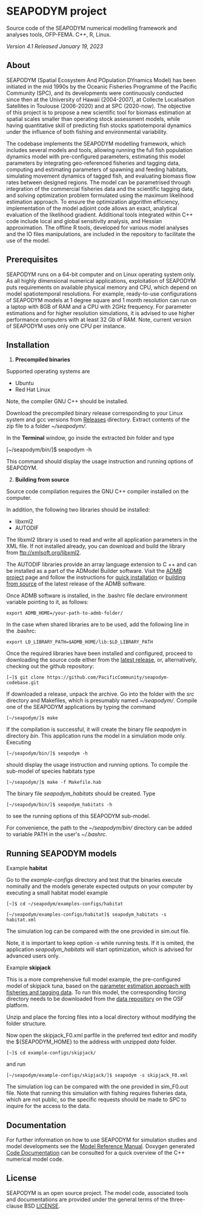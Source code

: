 # SEAPODYM project

Source code of the SEAPODYM numerical modelling framework and analyses tools, OFP-FEMA. C++, R, Linux.

*Version 4.1*
*Released January 19, 2023*

## About

SEAPODYM (Spatial Ecosystem And POpulation DYnamics Model) has been initiated in the mid 1990s by the Oceanic Fisheries Programme of the Pacific Community (SPC), and its developments were continuously conducted since then at the University of Hawaii (2004-2007), at Collecte Localisation Satellites in Toulouse (2006-2020) and at SPC (2020-now). The objective of this project is to propose a new scientific tool for biomass estimation at spatial scales smaller than operating stock assessment models, while having quantitative skill of predicting fish stocks spatiotemporal dynamics under the influence of both fishing and environmental variability. 

The codebase implements the SEAPODYM modelling framework, which includes several models and tools, allowing running the full fish population dynamics model with pre-configured parameters, estimating this model parameters by integrating geo-referenced fisheries and tagging data, computing and estimating parameters of spawning and feeding habitats, simulating movement dynamics of tagged fish, and evaluating biomass flow rates between designed regions. The model can be parametrised through integration of the commercial fisheries data and the scientific tagging data, and solving optimization problem formulated using the maximum likelihood estimation approach. To ensure the optimization algorithm efficiency, implementation of the model adjoint code allows an exact, analytical evaluation of the likelihood gradient. Additional tools integrated within C++ code include local and global sensitivity analysis, and Hessian approximation. The offline R tools, developed for various model analyses and the IO files manipulations, are included in the repository to facilitate the use of the model.

## Prerequisites 

SEAPODYM runs on a 64-bit computer and on Linux operating system only. As all highly dimensional numerical applications, exploitation of SEAPODYM puts requirements on available physical memory and CPU, which depend on model spatiotemporal resolutions. For example, ready-to-use configurations of SEAPODYM models at 1 degree square and 1 month resolution can run on a laptop with 8GB of RAM and a CPU with 2GHz frequency. For parameter estimations and for higher resolution simulations, it is advised to use higher performance computers with at least 32 Gb of RAM. Note, current version of SEAPODYM uses only one CPU per instance. 

## Installation

1. **Precompiled binaries**

  Supported operating systems are 

  * Ubuntu 
  * Red Hat Linux

  Note, the compiler GNU C++ should be installed. 

  Download the precompiled binary release corresponding to your Linux system and gcc versions from [Releases](https://github.com/PacificCommunity/seapodym-codebase/releases/tag/seapodym-4.1/) directory. Extract contents of the zip file to a folder _~/seapodym/_.

  In the **Terminal** window, go inside the extracted *bin* folder and type

  [~/seapodym/bin/]$ seapodym -h

  This command should display the usage instruction and running options of SEAPODYM.

2. **Building from source**

  Source code compilation requires the GNU C++ compiler installed on the computer. 

  In addition, the following two libraries should be installed:

  * libxml2 
  * AUTODIF 

  The libxml2 library is used to read and write all application parameters in the XML file. If not installed already, you can download and build the library from ftp://xmlsoft.org/libxml2.

  The AUTODIF libraries provide an array language extension to C ++ and can be installed as a part of the ADModel Builder software. Visit the [ADMB project](https://github.com/admb-project/admb) page and follow the instructions for [quick installation](https://github.com/admb-project/admb/blob/main/docs/install/QuickStartUnix.md) or [building from source](https://github.com/admb-project/admb/blob/main/docs/install/BuildingSourceUnix.md) of the latest release of the ADMB software. 

  Once ADMB software is installed, in the .bashrc file declare environment variable pointing to it, as follows:

    
    export ADMB_HOME=/your-path-to-admb-folder/
    

  In the case when shared libraries are to be used, add the following line in the .bashrc:


    export LD_LIBRARY_PATH=$ADMB_HOME/lib:$LD_LIBRARY_PATH


  Once the required libraries have been installed and configured, proceed to downloading the source code either from the [latest release](https://github.com/PacificCommunity/seapodym-codebase/releases/seapodym-4.1/), or, alternatively, checking out the github repository:

    
    [~]$ git clone https://github.com/PacificCommunity/seapodym-codebase.git
    
  
  If downloaded a release, unpack the archive. Go into the folder with the *src* directory and Makefiles, which is presumably named _~/seapodym/_. Compile one of the SEAPODYM applications by typing the command
    
    [~/seapodym/]$ make
    
  If the compilation is successful, it will create the binary file _seapodym_ in directory _bin_. This application runs the model in a simulation mode only. Executing
   
    [~/seapodym/bin/]$ seapodym -h
  
  should display the usage instruction and running options. To compile the sub-model of species habitats type

    [~/seapodym/]$ make -f Makefile.hab

  The binary file *seapodym\_habitats* should be created. Type

    [~/seapodym/bin/]$ seapodym_habitats -h

  to see the running options of this SEAPODYM sub-model. 

  For convenience, the path to the _~/seapodym/bin/_ directory can be added to variable PATH in the user's _~/.bashrc_.


## Running SEAPODYM models
    
  Example **habitat**

  Go to the *example-configs* directory and test that the binaries execute nominally and the models generate expected outputs on your computer by executing a small habitat model example
    
    [~]$ cd ~/seapodym/examples-configs/habitat    
    
    [~/seapodym/examples-configs/habitat]$ seapodym_habitats -s habitat.xml

  The simulation log can be compared with the one provided in sim.out file. 

  Note, it is important to keep option *-s* while running tests. If it is omited, the application _seapodym\_habitats_ will start optimization, which is advised for advanced users only. 

  Example **skipjack**

  This is a more comprehensive full model example, the pre-configured model of skipjack tuna, based on the [parameter estimation approach with fisheries and tagging data](https://cdnsciencepub.com/doi/full/10.1139/cjfas-2018-0470). To run this model, the corresponding forcing directory needs to be downloaded from the [data repository](https://osf.io/h8u93) on the OSF platform.

  Unzip and place the forcing files into a local directory without modifying the folder structure.

  Now open the skipjack\_F0.xml parfile in the preferred text editor and modify the ${SEAPODYM\_HOME} to the address with unzipped *data* folder.  
    
    [~]$ cd example-configs/skipjack/
    
  and run 

    [~/seapodym/example-configs/skipjack/]$ seapodym -s skipjack_F0.xml
    
  The simulation log can be compared with the one provided in sim\_F0.out file. Note that running this simulation with fishing requires fisheries data, which are not public, so the specific requests should be made to SPC to inquire for the access to the data. 
     
## Documentation
For further information on how to use SEAPODYM for simulation studies and model developments see the [Model Reference Manual](docs/manual/Seapodym_user_manual.pdf). Doxygen generated [Code Documentation](docs/code-dox/codedoc_seapodym.pdf) can be consulted for a quick overview of the C++ numerical model code. 

## License
SEAPODYM is an open source project. The model code, associated tools and documentations are provided under the general terms of the three-clause BSD [LICENSE](LICENSE.md).
